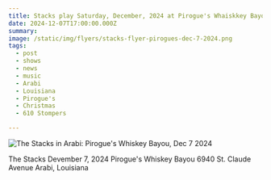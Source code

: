 ```yaml
---
title: Stacks play Saturday, December, 2024 at Pirogue's Whaiskkey Bayou in Arabi, Louisiana.
date: 2024-12-07T17:00:00.000Z
summary:
image: /static/img/flyers/stacks-flyer-pirogues-dec-7-2024.png
tags:
  - post 
  - shows
  - news
  - music
  - Arabi
  - Louisiana
  - Pirogue's
  - Christmas
  - 610 Stompers

---
```


![The Stacks in Arabi: Pirogue's Whiskey Bayou, Dec 7 2024](/static/img/flyers/stacks-flyer-pirogues-dec-7-2024.pngg "The Stacks in Arabi: Pirogue's Whiskey Bayou, Dec 7 2024")

The Stacks
Devember 7, 2024
Pirogue's Whiskey Bayou
6940 St. Claude Avenue
Arabi, Louisiana